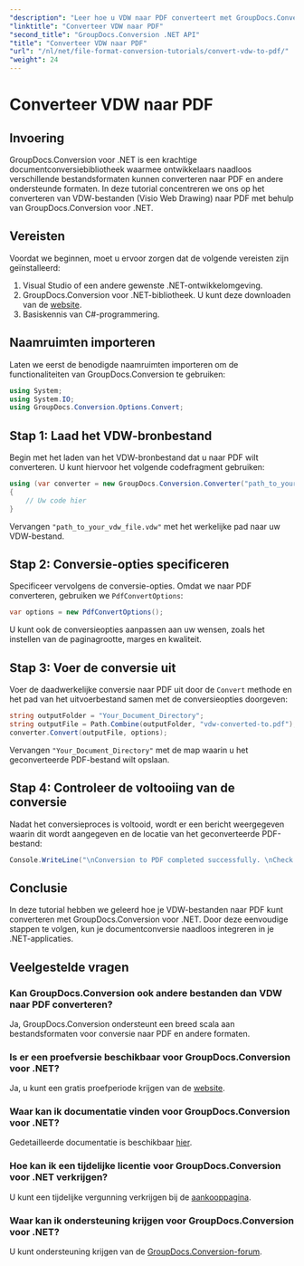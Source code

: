 ```yaml
---
"description": "Leer hoe u VDW naar PDF converteert met GroupDocs.Conversion voor .NET. Volg onze stapsgewijze tutorial voor naadloze integratie."
"linktitle": "Converteer VDW naar PDF"
"second_title": "GroupDocs.Conversion .NET API"
"title": "Converteer VDW naar PDF"
"url": "/nl/net/file-format-conversion-tutorials/convert-vdw-to-pdf/"
"weight": 24
---
```


# Converteer VDW naar PDF

## Invoering
GroupDocs.Conversion voor .NET is een krachtige documentconversiebibliotheek waarmee ontwikkelaars naadloos verschillende bestandsformaten kunnen converteren naar PDF en andere ondersteunde formaten. In deze tutorial concentreren we ons op het converteren van VDW-bestanden (Visio Web Drawing) naar PDF met behulp van GroupDocs.Conversion voor .NET.
## Vereisten
Voordat we beginnen, moet u ervoor zorgen dat de volgende vereisten zijn geïnstalleerd:
1. Visual Studio of een andere gewenste .NET-ontwikkelomgeving.
2. GroupDocs.Conversion voor .NET-bibliotheek. U kunt deze downloaden van de [website](https://releases.groupdocs.com/conversion/net/).
3. Basiskennis van C#-programmering.

## Naamruimten importeren
Laten we eerst de benodigde naamruimten importeren om de functionaliteiten van GroupDocs.Conversion te gebruiken:
```csharp
using System;
using System.IO;
using GroupDocs.Conversion.Options.Convert;
```
## Stap 1: Laad het VDW-bronbestand
Begin met het laden van het VDW-bronbestand dat u naar PDF wilt converteren. U kunt hiervoor het volgende codefragment gebruiken:
```csharp
using (var converter = new GroupDocs.Conversion.Converter("path_to_your_vdw_file.vdw"))
{
    // Uw code hier
}
```
Vervangen `"path_to_your_vdw_file.vdw"` met het werkelijke pad naar uw VDW-bestand.
## Stap 2: Conversie-opties specificeren
Specificeer vervolgens de conversie-opties. Omdat we naar PDF converteren, gebruiken we `PdfConvertOptions`:
```csharp
var options = new PdfConvertOptions();
```
U kunt ook de conversieopties aanpassen aan uw wensen, zoals het instellen van de paginagrootte, marges en kwaliteit.
## Stap 3: Voer de conversie uit
Voer de daadwerkelijke conversie naar PDF uit door de `Convert` methode en het pad van het uitvoerbestand samen met de conversieopties doorgeven:
```csharp
string outputFolder = "Your_Document_Directory";
string outputFile = Path.Combine(outputFolder, "vdw-converted-to.pdf");
converter.Convert(outputFile, options);
```
Vervangen `"Your_Document_Directory"` met de map waarin u het geconverteerde PDF-bestand wilt opslaan.
## Stap 4: Controleer de voltooiing van de conversie
Nadat het conversieproces is voltooid, wordt er een bericht weergegeven waarin dit wordt aangegeven en de locatie van het geconverteerde PDF-bestand:
```csharp
Console.WriteLine("\nConversion to PDF completed successfully. \nCheck output in {0}", outputFolder);
```

## Conclusie
In deze tutorial hebben we geleerd hoe je VDW-bestanden naar PDF kunt converteren met GroupDocs.Conversion voor .NET. Door deze eenvoudige stappen te volgen, kun je documentconversie naadloos integreren in je .NET-applicaties.
## Veelgestelde vragen
### Kan GroupDocs.Conversion ook andere bestanden dan VDW naar PDF converteren?
Ja, GroupDocs.Conversion ondersteunt een breed scala aan bestandsformaten voor conversie naar PDF en andere formaten.
### Is er een proefversie beschikbaar voor GroupDocs.Conversion voor .NET?
Ja, u kunt een gratis proefperiode krijgen van de [website](https://releases.groupdocs.com/).
### Waar kan ik documentatie vinden voor GroupDocs.Conversion voor .NET?
Gedetailleerde documentatie is beschikbaar [hier](https://tutorials.groupdocs.com/conversion/net/).
### Hoe kan ik een tijdelijke licentie voor GroupDocs.Conversion voor .NET verkrijgen?
U kunt een tijdelijke vergunning verkrijgen bij de [aankooppagina](https://purchase.groupdocs.com/temporary-license/).
### Waar kan ik ondersteuning krijgen voor GroupDocs.Conversion voor .NET?
U kunt ondersteuning krijgen van de [GroupDocs.Conversion-forum](https://forum.groupdocs.com/c/conversion/11).